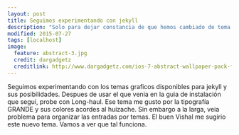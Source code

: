 ```yaml
---
layout: post
title: Seguimos experimentando con jekyll
description: "Solo para dejar constancia de que hemos cambiado de tema varias veces"
modified: 2015-07-27
tags: [localhost]
image:
  feature: abstract-3.jpg
  credit: dargadgetz
  creditlink: http://www.dargadgetz.com/ios-7-abstract-wallpaper-pack-for-iphone-5-and-ipod-touch-retina/
---
```


Seguimos experimentando con los temas graficos disponibles para jekyll y sus posibilidades. Despues de usar el que venia en la guia de instalación que seguí, probe con Long-haul. Ese tema me gusto por la tipografía GRANDE y sus colores acordes al huizache. Sin embargo a la larga, veia problema para organizar las entradas por temas. El buen Vishal me sugirio este nuevo tema. Vamos a ver que tal funciona.
